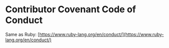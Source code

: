 # Contributor Covenant Code of Conduct

Same as Ruby: [https://www.ruby-lang.org/en/conduct/](https://www.ruby-lang.org/en/conduct/)
